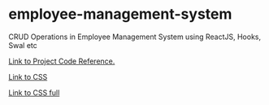 # employee-management-system
CRUD Operations in Employee Management System using ReactJS, Hooks, Swal etc

[Link to Project Code Reference.](https://github.com/teamdev11org/react-projects/blob/master/employee-management-system/src/Page/Dashboard/index.js)

[Link to CSS](https://taniarascia.github.io/primitive)

[Link to CSS full](https://github.com/teamdev11org/react-projects/blob/master/employee-management-system/src/index.css)